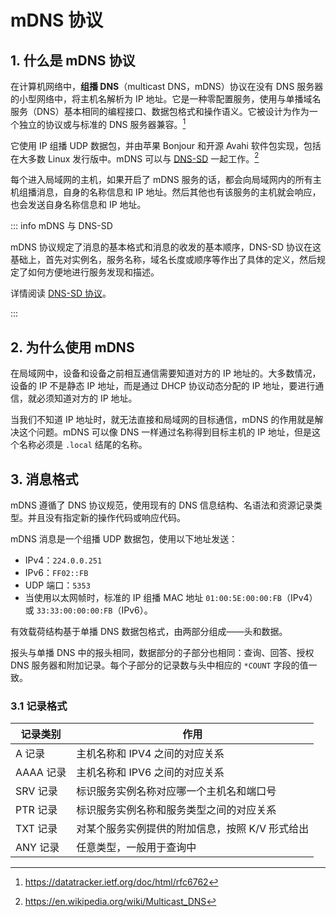 # mDNS 协议

## 1. 什么是 mDNS 协议

在计算机网络中，**组播 DNS**（multicast DNS，mDNS）协议在没有 DNS 服务器的小型网络中，将主机名解析为 IP 地址。它是一种零配置服务，使用与单播域名服务（DNS）基本相同的编程接口、数据包格式和操作语义。它被设计为作为一个独立的协议或与标准的 DNS 服务器兼容。[^mDNS]

[^mDNS]: <https://datatracker.ietf.org/doc/html/rfc6762>

它使用 IP 组播 UDP 数据包，并由苹果 Bonjour 和开源 Avahi 软件包实现，包括在大多数 Linux 发行版中。mDNS 可以与 [DNS-SD](https://en.wikipedia.org/wiki/DNS_Service_Discovery) 一起工作。[^wikipedia]

[^wikipedia]: <https://en.wikipedia.org/wiki/Multicast_DNS>

每个进入局域网的主机，如果开启了 mDNS 服务的话，都会向局域网内的所有主机组播消息，自身的名称信息和 IP 地址。然后其他也有该服务的主机就会响应，也会发送自身名称信息和 IP 地址。

::: info mDNS 与 DNS-SD

mDNS 协议规定了消息的基本格式和消息的收发的基本顺序，DNS-SD 协议在这基础上，首先对实例名，服务名称，域名长度或顺序等作出了具体的定义，然后规定了如何方便地进行服务发现和描述。

详情阅读 [DNS-SD 协议](./dns-sd.md)。

:::

## 2. 为什么使用 mDNS

在局域网中，设备和设备之前相互通信需要知道对方的 IP 地址的。大多数情况，设备的 IP 不是静态 IP 地址，而是通过 DHCP 协议动态分配的 IP 地址，要进行通信，就必须知道对方的 IP 地址。

当我们不知道 IP 地址时，就无法直接和局域网的目标通信，mDNS 的作用就是解决这个问题。mDNS 可以像 DNS 一样通过名称得到目标主机的 IP 地址，但是这个名称必须是 `.local` 结尾的名称。

## 3. 消息格式

mDNS 遵循了 DNS 协议规范，使用现有的 DNS 信息结构、名语法和资源记录类型。并且没有指定新的操作代码或响应代码。

mDNS 消息是一个组播 UDP 数据包，使用以下地址发送：

- IPv4：`224.0.0.251`
- IPv6：`FF02::FB`
- UDP 端口：`5353`
- 当使用以太网帧时，标准的 IP 组播 MAC 地址 `01:00:5E:00:00:FB`（IPv4）或 `33:33:00:00:00:FB`（IPv6）。

有效载荷结构基于单播 DNS 数据包格式，由两部分组成——头和数据。

报头与单播 DNS 中的报头相同，数据部分的子部分也相同：查询、回答、授权 DNS 服务器和附加记录。每个子部分的记录数与头中相应的 `*COUNT` 字段的值一致。

### 3.1 记录格式

| 记录类别  | 作用                                            |
| --------- | ----------------------------------------------- |
| A   记录  | 主机名称和 IPV4 之间的对应关系                  |
| AAAA 记录 | 主机名称和 IPV6 之间的对应关系                  |
| SRV 记录  | 标识服务实例名称对应哪一个主机名和端口号        |
| PTR 记录  | 标识服务实例名称和服务类型之间的对应关系        |
| TXT 记录  | 对某个服务实例提供的附加信息，按照 K/V 形式给出 |
| ANY 记录  | 任意类型，一般用于查询中                        |
